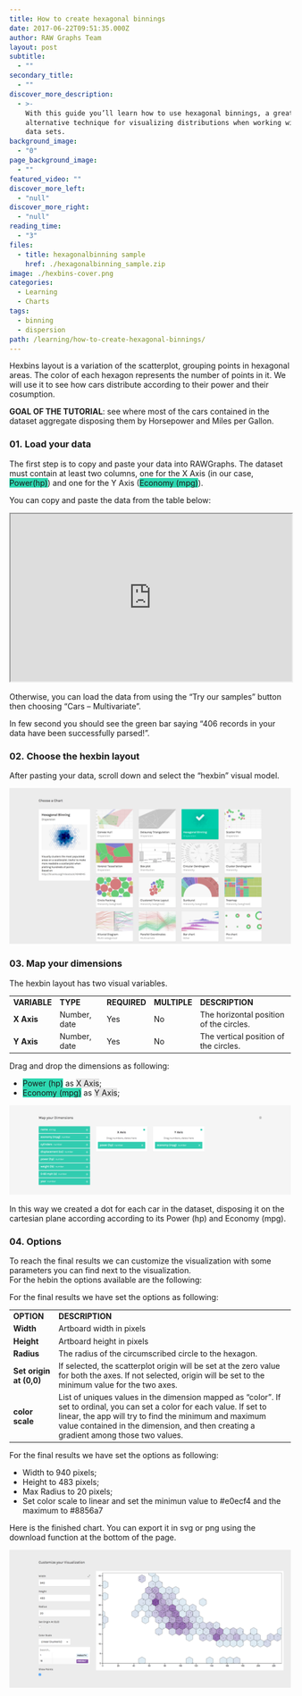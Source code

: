 ```yaml
---
title: How to create hexagonal binnings
date: 2017-06-22T09:51:35.000Z
author: RAW Graphs Team
layout: post
subtitle:
  - ""
secondary_title:
  - ""
discover_more_description:
  - >-
    With this guide you’ll learn how to use hexagonal binnings, a great
    alternative technique for visualizing distributions when working with large
    data sets.
background_image:
  - "0"
page_background_image:
  - ""
featured_video: ""
discover_more_left:
  - "null"
discover_more_right:
  - "null"
reading_time:
  - "3"
files:
  - title: hexagonalbinning sample
    href: ./hexagonalbinning_sample.zip
image: ./hexbins-cover.png
categories:
  - Learning
  - Charts
tags:
  - binning
  - dispersion
path: /learning/how-to-create-hexagonal-binnings/
---
```


Hexbins layout is a variation of the scatterplot, grouping points in hexagonal areas. The color of each hexagon represents the number of points in it. We will use it to see how cars distribute according to their power and their cosumption.

**GOAL OF THE TUTORIAL**: see where most of the cars contained in the dataset aggregate disposing them by Horsepower and Miles per Gallon.

### 01. Load your data

The first step is to copy and paste your data into RAWGraphs. The dataset must contain at least two columns, one for the X Axis (in our case, <span class="data-dimension" style="background-color: #2dd8b1;">Power(hp)</span>) and one for the Y Axis (<span class="data-dimension" style="background-color: #2dd8b1;">Economy (mpg)</span>).

You can copy and paste the data from the table below:

<iframe src="https://docs.google.com/spreadsheets/d/1sIdX3ooitM4v552xJhbug8tnlFlcGdB4PZhSb9m9kc0/pubhtml?widget=true&amp;headers=false" width="100%" height="300px"></iframe>

<span style="font-weight: 400;">Otherwise, you can load the data from using the “Try our samples” button then choosing “Cars &#8211; Multivariate”.</span>

<span style="font-weight: 400;">In few second you should see the green bar saying “406 records in your data have been successfully parsed!”.</span>

### 02. Choose the hexbin layout

<span style="font-weight: 400;">After pasting your data, scroll down and select the “hexbin” visual model.</span>

![](./hexbin-selection.jpg)

### 03. Map your dimensions

<span style="font-weight: 400;">The hexbin layout has two visual variables. </span>

<table>
<tbody>
<tr>
<td><strong>VARIABLE</strong></td>
<td><strong>TYPE</strong></td>
<td><strong>REQUIRED</strong></td>
<td><strong>MULTIPLE</strong></td>
<td><strong>DESCRIPTION</strong></td>
</tr>
<tr>
<td><strong>X Axis</strong></td>
<td>Number, date</td>
<td>Yes</td>
<td>No</td>
<td>The horizontal position of the circles.</td>
</tr>
<tr>
<td><strong>Y Axis</strong></td>
<td><span style="font-weight: 400;">Number, date</span></td>
<td><span style="font-weight: 400;">Yes</span></td>
<td><span style="font-weight: 400;">No</span></td>
<td><span style="font-weight: 400;">The vertical position of the circles.</span></td>
</tr>
</tbody>
</table>

Drag and drop the dimensions as following:

- <span style="font-weight: 400;"><span class="data-dimension" style="background-color: #2dd8b1;">Power (hp)</span> as <span class="layout-dimension" style="background-color: #e6e6e6;">X Axis</span>;</span>
- <span style="font-weight: 400;"><span class="data-dimension" style="background-color: #2dd8b1;">Economy (mpg)</span> as <span class="layout-dimension" style="background-color: #e6e6e6;">Y Axis</span>;</span>

![](./hexbin-mapping.png)

<span style="font-weight: 400;">In this way we created a dot for each car in the dataset, disposing it on the cartesian plane according according to its Power (hp) and Economy (mpg).</span>

### 04. Options

To reach the final results we can customize the visualization with some parameters you can find next to the visualization.  
For the hebin the options available are the following:

<span style="font-weight: 400;">For the final results we have set the options as following:</span>

<table>
<tbody>
<tr>
<td><strong>OPTION</strong></td>
<td><strong>DESCRIPTION</strong></td>
</tr>
<tr>
<td><strong>Width</strong></td>
<td><span style="font-weight: 400;">Artboard width in pixels</span></td>
</tr>
<tr>
<td><strong>Height</strong></td>
<td><span style="font-weight: 400;">Artboard height in pixels</span></td>
</tr>
<tr>
<td><strong>Radius</strong></td>
<td><span style="font-weight: 400;">The radius of the circumscribed circle to the hexagon.</span></td>
</tr>
<tr>
<td><strong>Set origin at (0,0)</strong></td>
<td><span style="font-weight: 400;">If selected, the scatterplot origin will be set at the zero value for both the axes. If not selected, origin will be set to the minimum value for the two axes.</span></td>
</tr>
<tr>
<td><strong>color scale</strong></td>
<td><span style="font-weight: 400;">List of uniques values in the dimension mapped as “color”. If set to ordinal, you can set a color for each value. If set to linear, the app will try to find the minimum and maximum value contained in the dimension, and then creating a gradient among those two values.</span></td>
</tr>
</tbody>
</table>

<span style="font-weight: 400;">For the final results we have set the options as following:</span>

- <span style="font-weight: 400;">Width to 940 pixels;</span>
- <span style="font-weight: 400;">Height to 483 pixels;</span>
- <span style="font-weight: 400;">Max Radius to 20 pixels;</span>
- Set color scale to linear and set the minimun value to #e0ecf4 and the maximum to #8856a7

<span style="font-weight: 400;">Here is the finished chart. You can export it in svg or png using the download function at the bottom of the page.</span>

![](./hexbin-options.png)
